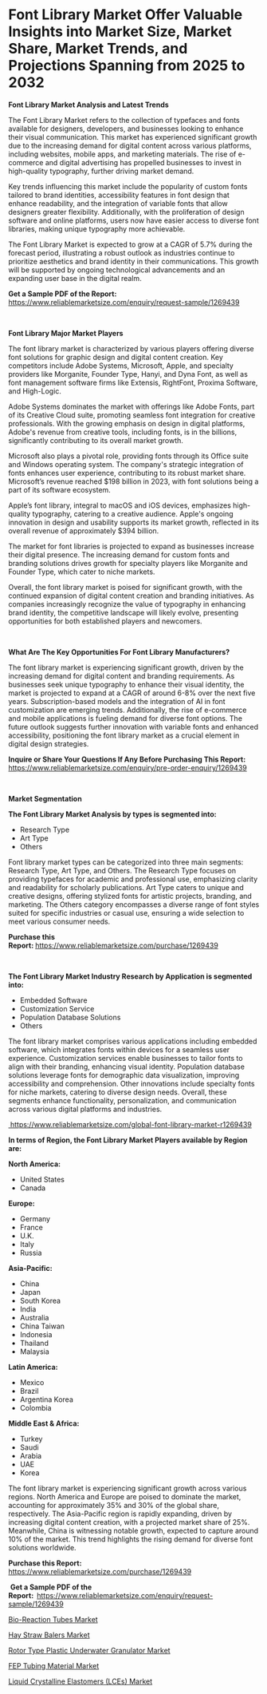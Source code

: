 <p><h1>Font Library Market Offer Valuable Insights into Market Size, Market Share, Market Trends, and Projections Spanning from 2025 to 2032</h1></p><p><strong>Font Library Market Analysis and Latest Trends</strong></p>
<p><p>The Font Library Market refers to the collection of typefaces and fonts available for designers, developers, and businesses looking to enhance their visual communication. This market has experienced significant growth due to the increasing demand for digital content across various platforms, including websites, mobile apps, and marketing materials. The rise of e-commerce and digital advertising has propelled businesses to invest in high-quality typography, further driving market demand.</p><p>Key trends influencing this market include the popularity of custom fonts tailored to brand identities, accessibility features in font design that enhance readability, and the integration of variable fonts that allow designers greater flexibility. Additionally, with the proliferation of design software and online platforms, users now have easier access to diverse font libraries, making unique typography more achievable. </p><p>The Font Library Market is expected to grow at a CAGR of 5.7% during the forecast period, illustrating a robust outlook as industries continue to prioritize aesthetics and brand identity in their communications. This growth will be supported by ongoing technological advancements and an expanding user base in the digital realm.</p></p>
<p><strong>Get a Sample PDF of the Report:&nbsp;</strong> <a href="https://www.reliablemarketsize.com/enquiry/request-sample/1269439?utm_campaign=1845&utm_medium=2&utm_source=Github&utm_content=ia&utm_term=24032025&utm_id=font-library">https://www.reliablemarketsize.com/enquiry/request-sample/1269439</a></p>
<p>&nbsp;</p>
<p><strong>Font Library Major Market Players</strong></p>
<p><p>The font library market is characterized by various players offering diverse font solutions for graphic design and digital content creation. Key competitors include Adobe Systems, Microsoft, Apple, and specialty providers like Morganite, Founder Type, Hanyi, and Dyna Font, as well as font management software firms like Extensis, RightFont, Proxima Software, and High-Logic.</p><p>Adobe Systems dominates the market with offerings like Adobe Fonts, part of its Creative Cloud suite, promoting seamless font integration for creative professionals. With the growing emphasis on design in digital platforms, Adobe's revenue from creative tools, including fonts, is in the billions, significantly contributing to its overall market growth.</p><p>Microsoft also plays a pivotal role, providing fonts through its Office suite and Windows operating system. The company's strategic integration of fonts enhances user experience, contributing to its robust market share. Microsoft’s revenue reached $198 billion in 2023, with font solutions being a part of its software ecosystem.</p><p>Apple’s font library, integral to macOS and iOS devices, emphasizes high-quality typography, catering to a creative audience. Apple's ongoing innovation in design and usability supports its market growth, reflected in its overall revenue of approximately $394 billion.</p><p>The market for font libraries is projected to expand as businesses increase their digital presence. The increasing demand for custom fonts and branding solutions drives growth for specialty players like Morganite and Founder Type, which cater to niche markets. </p><p>Overall, the font library market is poised for significant growth, with the continued expansion of digital content creation and branding initiatives. As companies increasingly recognize the value of typography in enhancing brand identity, the competitive landscape will likely evolve, presenting opportunities for both established players and newcomers.</p></p>
<p>&nbsp;</p>
<p><strong>What Are The Key Opportunities For Font Library Manufacturers?</strong></p>
<p><p>The font library market is experiencing significant growth, driven by the increasing demand for digital content and branding requirements. As businesses seek unique typography to enhance their visual identity, the market is projected to expand at a CAGR of around 6-8% over the next five years. Subscription-based models and the integration of AI in font customization are emerging trends. Additionally, the rise of e-commerce and mobile applications is fueling demand for diverse font options. The future outlook suggests further innovation with variable fonts and enhanced accessibility, positioning the font library market as a crucial element in digital design strategies.</p></p>
<p><strong>Inquire or Share Your Questions If Any Before Purchasing This Report:</strong> <a href="https://www.reliablemarketsize.com/enquiry/pre-order-enquiry/1269439?utm_campaign=1845&utm_medium=2&utm_source=Github&utm_content=ia&utm_term=24032025&utm_id=font-library">https://www.reliablemarketsize.com/enquiry/pre-order-enquiry/1269439</a></p>
<p>&nbsp;</p>
<p><strong>Market Segmentation</strong></p>
<p><strong>The Font Library Market Analysis by types is segmented into:</strong></p>
<p><ul><li>Research Type</li><li>Art Type</li><li>Others</li></ul></p>
<p><p>Font library market types can be categorized into three main segments: Research Type, Art Type, and Others. The Research Type focuses on providing typefaces for academic and professional use, emphasizing clarity and readability for scholarly publications. Art Type caters to unique and creative designs, offering stylized fonts for artistic projects, branding, and marketing. The Others category encompasses a diverse range of font styles suited for specific industries or casual use, ensuring a wide selection to meet various consumer needs.</p></p>
<p><strong>Purchase this Report:&nbsp;</strong><a href="https://www.reliablemarketsize.com/purchase/1269439?utm_campaign=1845&utm_medium=2&utm_source=Github&utm_content=ia&utm_term=24032025&utm_id=font-library">https://www.reliablemarketsize.com/purchase/1269439</a></p>
<p>&nbsp;</p>
<p><strong>The Font Library Market Industry Research by Application is segmented into:</strong></p>
<p><ul><li>Embedded Software</li><li>Customization Service</li><li>Population Database Solutions</li><li>Others</li></ul></p>
<p><p>The font library market comprises various applications including embedded software, which integrates fonts within devices for a seamless user experience. Customization services enable businesses to tailor fonts to align with their branding, enhancing visual identity. Population database solutions leverage fonts for demographic data visualization, improving accessibility and comprehension. Other innovations include specialty fonts for niche markets, catering to diverse design needs. Overall, these segments enhance functionality, personalization, and communication across various digital platforms and industries.</p></p>
<p><a href="https://www.reliablemarketsize.com/global-font-library-market-r1269439?utm_campaign=1845&utm_medium=2&utm_source=Github&utm_content=ia&utm_term=24032025&utm_id=font-library">&nbsp;https://www.reliablemarketsize.com/global-font-library-market-r1269439</a></p>
<p><strong>In terms of Region, the Font Library Market Players available by Region are:</strong></p>
<p>
    <p> <strong> North America: </strong>
        <ul>
            <li>United States</li>
            <li>Canada</li>
        </ul>
        </p> 
    <p> <strong> Europe: </strong>
        <ul>
            <li>Germany</li>
            <li>France</li>
            <li>U.K.</li>
            <li>Italy</li>
            <li>Russia</li>
        </ul>
        </p> 
    <p> <strong> Asia-Pacific: </strong>
        <ul>
            <li>China</li>
            <li>Japan</li>
            <li>South Korea</li>
            <li>India</li>
            <li>Australia</li>
            <li>China Taiwan</li>
            <li>Indonesia</li>
            <li>Thailand</li>
            <li>Malaysia</li>
        </ul>
        </p> 
    <p> <strong> Latin America: </strong>
        <ul>
            <li>Mexico</li>
            <li>Brazil</li>
            <li>Argentina Korea</li>
            <li>Colombia</li>
        </ul>
        </p> 
    <p> <strong> Middle East & Africa: </strong>
        <ul>
            <li>Turkey</li>
            <li>Saudi</li>
            <li>Arabia</li>
            <li>UAE</li>
            <li>Korea</li>
        </ul>
    </p>
    </p>
<p><p>The font library market is experiencing significant growth across various regions. North America and Europe are poised to dominate the market, accounting for approximately 35% and 30% of the global share, respectively. The Asia-Pacific region is rapidly expanding, driven by increasing digital content creation, with a projected market share of 25%. Meanwhile, China is witnessing notable growth, expected to capture around 10% of the market. This trend highlights the rising demand for diverse font solutions worldwide.</p></p>
<p><strong>Purchase this Report: </strong><a href="https://www.reliablemarketsize.com/purchase/1269439?utm_campaign=1845&utm_medium=2&utm_source=Github&utm_content=ia&utm_term=24032025&utm_id=font-library">https://www.reliablemarketsize.com/purchase/1269439</a></p>
<p>&nbsp;<strong>Get a Sample PDF of the Report:&nbsp;&nbsp;</strong><a href="https://www.reliablemarketsize.com/enquiry/request-sample/1269439?utm_campaign=1845&utm_medium=2&utm_source=Github&utm_content=ia&utm_term=24032025&utm_id=font-library">https://www.reliablemarketsize.com/enquiry/request-sample/1269439</a></p>
<p><strong></strong></p>
<p><p><a href="https://github.com/foustzelmsdv/Market-Research-Report-List-1/blob/main/bio-reaction-tubes-market.md?utm_campaign=1845&utm_medium=2&utm_source=Github&utm_content=ia&utm_term=24032025&utm_id=font-library">Bio-Reaction Tubes Market</a></p><p><a href="https://github.com/suebabuhai/Market-Research-Report-List-1/blob/main/hay-straw-balers-market.md?utm_campaign=1845&utm_medium=2&utm_source=Github&utm_content=ia&utm_term=24032025&utm_id=font-library">Hay Straw Balers Market</a></p><p><a href="https://github.com/nyanikumchu/Market-Research-Report-List-1/blob/main/rotor-type-plastic-underwater-granulator-market.md?utm_campaign=1845&utm_medium=2&utm_source=Github&utm_content=ia&utm_term=24032025&utm_id=font-library">Rotor Type Plastic Underwater Granulator Market</a></p><p><a href="https://github.com/dagnewopus/Market-Research-Report-List-1/blob/main/fep-tubing-material-market.md?utm_campaign=1845&utm_medium=2&utm_source=Github&utm_content=ia&utm_term=24032025&utm_id=font-library">FEP Tubing Material Market</a></p><p><a href="https://github.com/papnider/Market-Research-Report-List-1/blob/main/liquid-crystalline-elastomers-lces-market.md?utm_campaign=1845&utm_medium=2&utm_source=Github&utm_content=ia&utm_term=24032025&utm_id=font-library">Liquid Crystalline Elastomers (LCEs) Market</a></p></p>
